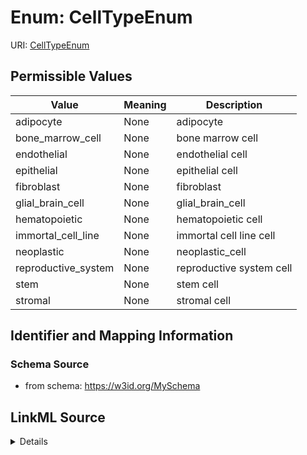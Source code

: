 # Enum: CellTypeEnum



URI: [CellTypeEnum](CellTypeEnum.md)

## Permissible Values

| Value | Meaning | Description |
| --- | --- | --- |
| adipocyte | None | adipocyte |
| bone_marrow_cell | None | bone marrow cell |
| endothelial | None | endothelial cell |
| epithelial | None | epithelial cell |
| fibroblast | None | fibroblast |
| glial_brain_cell | None | glial_brain_cell |
| hematopoietic | None | hematopoietic cell |
| immortal_cell_line | None | immortal cell line cell |
| neoplastic | None | neoplastic_cell |
| reproductive_system | None | reproductive system cell |
| stem | None | stem cell |
| stromal | None | stromal cell |









## Identifier and Mapping Information







### Schema Source


* from schema: https://w3id.org/MySchema






## LinkML Source

<details>
```yaml
name: cell_type_enum
from_schema: https://w3id.org/MySchema
rank: 1000
permissible_values:
  adipocyte:
    text: adipocyte
    description: adipocyte
    exact_mappings:
    - EFO:0000136
  bone_marrow_cell:
    text: bone_marrow_cell
    description: bone marrow cell
    exact_mappings:
    - EFO:0002092
  endothelial:
    text: endothelial
    description: endothelial cell
    exact_mappings:
    - EFO:0000115
  epithelial:
    text: epithelial
    description: epithelial cell
    exact_mappings:
    - EFO:0000066
  fibroblast:
    text: fibroblast
    description: fibroblast
    exact_mappings:
    - EFO:0000057
  glial_brain_cell:
    text: glial_brain_cell
    description: glial_brain_cell
    exact_mappings:
    - EFO:1001464
  hematopoietic:
    text: hematopoietic
    description: hematopoietic cell
    exact_mappings:
    - EFO:0000988
  immortal_cell_line:
    text: immortal_cell_line
    description: immortal cell line cell
    exact_mappings:
    - EFO:0000019
  neoplastic:
    text: neoplastic
    description: neoplastic_cell
    exact_mappings:
    - EFO:0001063
  reproductive_system:
    text: reproductive_system
    description: reproductive system cell
    exact_mappings:
    - EFO:0002955
  stem:
    text: stem
    description: stem cell
    exact_mappings:
    - EFO:0000034
  stromal:
    text: stromal
    description: stromal cell
    exact_mappings:
    - EFO:0000499

```
</details>
